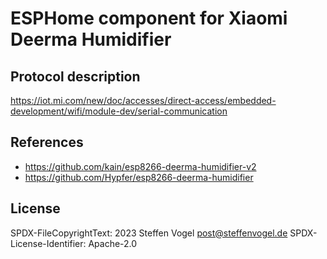 # ESPHome component for Xiaomi Deerma Humidifier

## Protocol description

https://iot.mi.com/new/doc/accesses/direct-access/embedded-development/wifi/module-dev/serial-communication

## References

- https://github.com/kain/esp8266-deerma-humidifier-v2
- https://github.com/Hypfer/esp8266-deerma-humidifier

## License

SPDX-FileCopyrightText: 2023 Steffen Vogel <post@steffenvogel.de>
SPDX-License-Identifier: Apache-2.0